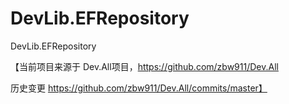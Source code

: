 DevLib.EFRepository
===================

DevLib.EFRepository


【当前项目来源于 Dev.All项目，https://github.com/zbw911/Dev.All 

历史变更 https://github.com/zbw911/Dev.All/commits/master】
